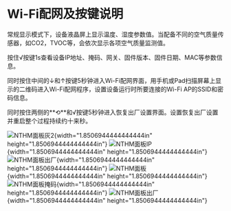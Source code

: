 # Wi-Fi配网及按键说明

常规显示模式下，设备液晶屏上显示温度、湿度参数值。当配备不同的空气质量传感器，如CO2，TVOC等，会依次显示各项空气质量监测值。

按住√按键1s查看设备IP地址、掩码、网关、固件版本、固件日期、MAC等参数信息。

同时按住中间的↓和↑按键5秒钟进入Wi-Fi配网界面，用手机或Pad扫描屏幕上显示的二维码进入Wi-Fi配网程序，设置设备运行时所要连接的Wi-Fi AP的SSID和密码信息。

同时按住两侧的**⟲**和√按键5秒钟进入恢复出厂设置界面。设置恢复出厂设置并重启整个过程持续约十来秒。

![NTHM面板灰2](assets/media/image1.png){width="1.8506944444444444in" height="1.8506944444444444in"}
![NTHM面板IP](assets/media/image2.png){width="1.8506944444444444in" height="1.8506944444444444in"}
![NTHM面板出厂](assets/media/image3.png){width="1.8506944444444444in" height="1.8506944444444444in"}
![NTHM面板](assets/media/image4.png){width="1.8506944444444444in" height="1.8506944444444444in"}
![NTHM面板掩码](assets/media/image5.png){width="1.8506944444444444in" height="1.8506944444444444in"}
![NTHM面板出厂](assets/media/image6.png){width="1.8506944444444444in" height="1.8506944444444444in"}

